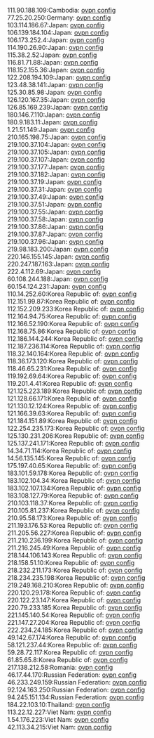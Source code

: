 111.90.188.109:Cambodia: [ovpn config](vpn/111_90_188_109.ovpn)  
77.25.20.250:Germany: [ovpn config](vpn/77_25_20_250.ovpn)  
103.114.186.67:Japan: [ovpn config](vpn/103_114_186_67.ovpn)  
106.139.184.104:Japan: [ovpn config](vpn/106_139_184_104.ovpn)  
106.173.252.4:Japan: [ovpn config](vpn/106_173_252_4.ovpn)  
114.190.26.90:Japan: [ovpn config](vpn/114_190_26_90.ovpn)  
115.38.2.52:Japan: [ovpn config](vpn/115_38_2_52.ovpn)  
116.81.71.88:Japan: [ovpn config](vpn/116_81_71_88.ovpn)  
118.152.155.36:Japan: [ovpn config](vpn/118_152_155_36.ovpn)  
122.208.194.109:Japan: [ovpn config](vpn/122_208_194_109.ovpn)  
123.48.38.141:Japan: [ovpn config](vpn/123_48_38_141.ovpn)  
125.30.85.98:Japan: [ovpn config](vpn/125_30_85_98.ovpn)  
126.120.167.35:Japan: [ovpn config](vpn/126_120_167_35.ovpn)  
126.85.169.239:Japan: [ovpn config](vpn/126_85_169_239.ovpn)  
180.146.7.110:Japan: [ovpn config](vpn/180_146_7_110.ovpn)  
180.9.183.11:Japan: [ovpn config](vpn/180_9_183_11.ovpn)  
1.21.51.149:Japan: [ovpn config](vpn/1_21_51_149.ovpn)  
210.165.198.75:Japan: [ovpn config](vpn/210_165_198_75.ovpn)  
219.100.37.104:Japan: [ovpn config](vpn/219_100_37_104.ovpn)  
219.100.37.105:Japan: [ovpn config](vpn/219_100_37_105.ovpn)  
219.100.37.107:Japan: [ovpn config](vpn/219_100_37_107.ovpn)  
219.100.37.177:Japan: [ovpn config](vpn/219_100_37_177.ovpn)  
219.100.37.182:Japan: [ovpn config](vpn/219_100_37_182.ovpn)  
219.100.37.19:Japan: [ovpn config](vpn/219_100_37_19.ovpn)  
219.100.37.31:Japan: [ovpn config](vpn/219_100_37_31.ovpn)  
219.100.37.49:Japan: [ovpn config](vpn/219_100_37_49.ovpn)  
219.100.37.51:Japan: [ovpn config](vpn/219_100_37_51.ovpn)  
219.100.37.55:Japan: [ovpn config](vpn/219_100_37_55.ovpn)  
219.100.37.58:Japan: [ovpn config](vpn/219_100_37_58.ovpn)  
219.100.37.86:Japan: [ovpn config](vpn/219_100_37_86.ovpn)  
219.100.37.87:Japan: [ovpn config](vpn/219_100_37_87.ovpn)  
219.100.37.96:Japan: [ovpn config](vpn/219_100_37_96.ovpn)  
219.98.183.200:Japan: [ovpn config](vpn/219_98_183_200.ovpn)  
220.146.155.145:Japan: [ovpn config](vpn/220_146_155_145.ovpn)  
220.247.187.163:Japan: [ovpn config](vpn/220_247_187_163.ovpn)  
222.4.112.69:Japan: [ovpn config](vpn/222_4_112_69.ovpn)  
60.108.244.188:Japan: [ovpn config](vpn/60_108_244_188.ovpn)  
60.154.124.231:Japan: [ovpn config](vpn/60_154_124_231.ovpn)  
110.14.252.60:Korea Republic of: [ovpn config](vpn/110_14_252_60.ovpn)  
112.151.99.87:Korea Republic of: [ovpn config](vpn/112_151_99_87.ovpn)  
112.152.209.233:Korea Republic of: [ovpn config](vpn/112_152_209_233.ovpn)  
112.164.94.75:Korea Republic of: [ovpn config](vpn/112_164_94_75.ovpn)  
112.166.52.190:Korea Republic of: [ovpn config](vpn/112_166_52_190.ovpn)  
112.168.75.86:Korea Republic of: [ovpn config](vpn/112_168_75_86.ovpn)  
112.186.144.244:Korea Republic of: [ovpn config](vpn/112_186_144_244.ovpn)  
112.187.236.114:Korea Republic of: [ovpn config](vpn/112_187_236_114.ovpn)  
118.32.140.164:Korea Republic of: [ovpn config](vpn/118_32_140_164.ovpn)  
118.36.173.120:Korea Republic of: [ovpn config](vpn/118_36_173_120.ovpn)  
118.46.65.231:Korea Republic of: [ovpn config](vpn/118_46_65_231.ovpn)  
119.192.69.64:Korea Republic of: [ovpn config](vpn/119_192_69_64.ovpn)  
119.201.4.41:Korea Republic of: [ovpn config](vpn/119_201_4_41.ovpn)  
121.125.223.189:Korea Republic of: [ovpn config](vpn/121_125_223_189.ovpn)  
121.128.66.171:Korea Republic of: [ovpn config](vpn/121_128_66_171.ovpn)  
121.130.12.124:Korea Republic of: [ovpn config](vpn/121_130_12_124.ovpn)  
121.166.39.63:Korea Republic of: [ovpn config](vpn/121_166_39_63.ovpn)  
121.184.151.89:Korea Republic of: [ovpn config](vpn/121_184_151_89.ovpn)  
122.254.235.173:Korea Republic of: [ovpn config](vpn/122_254_235_173.ovpn)  
125.130.231.206:Korea Republic of: [ovpn config](vpn/125_130_231_206.ovpn)  
125.137.241.171:Korea Republic of: [ovpn config](vpn/125_137_241_171.ovpn)  
14.34.71.114:Korea Republic of: [ovpn config](vpn/14_34_71_114.ovpn)  
14.56.135.145:Korea Republic of: [ovpn config](vpn/14_56_135_145.ovpn)  
175.197.40.65:Korea Republic of: [ovpn config](vpn/175_197_40_65.ovpn)  
183.101.59.178:Korea Republic of: [ovpn config](vpn/183_101_59_178.ovpn)  
183.102.104.34:Korea Republic of: [ovpn config](vpn/183_102_104_34.ovpn)  
183.102.107.134:Korea Republic of: [ovpn config](vpn/183_102_107_134.ovpn)  
183.108.127.79:Korea Republic of: [ovpn config](vpn/183_108_127_79.ovpn)  
210.103.118.37:Korea Republic of: [ovpn config](vpn/210_103_118_37.ovpn)  
210.105.81.237:Korea Republic of: [ovpn config](vpn/210_105_81_237.ovpn)  
210.95.58.173:Korea Republic of: [ovpn config](vpn/210_95_58_173.ovpn)  
211.193.176.53:Korea Republic of: [ovpn config](vpn/211_193_176_53.ovpn)  
211.205.56.227:Korea Republic of: [ovpn config](vpn/211_205_56_227.ovpn)  
211.210.236.199:Korea Republic of: [ovpn config](vpn/211_210_236_199.ovpn)  
211.216.245.49:Korea Republic of: [ovpn config](vpn/211_216_245_49.ovpn)  
218.144.106.143:Korea Republic of: [ovpn config](vpn/218_144_106_143.ovpn)  
218.158.51.10:Korea Republic of: [ovpn config](vpn/218_158_51_10.ovpn)  
218.232.211.173:Korea Republic of: [ovpn config](vpn/218_232_211_173.ovpn)  
218.234.235.198:Korea Republic of: [ovpn config](vpn/218_234_235_198.ovpn)  
219.249.168.210:Korea Republic of: [ovpn config](vpn/219_249_168_210.ovpn)  
220.120.29.178:Korea Republic of: [ovpn config](vpn/220_120_29_178.ovpn)  
220.122.23.147:Korea Republic of: [ovpn config](vpn/220_122_23_147.ovpn)  
220.79.233.185:Korea Republic of: [ovpn config](vpn/220_79_233_185.ovpn)  
221.145.140.54:Korea Republic of: [ovpn config](vpn/221_145_140_54.ovpn)  
221.147.27.204:Korea Republic of: [ovpn config](vpn/221_147_27_204.ovpn)  
222.234.24.185:Korea Republic of: [ovpn config](vpn/222_234_24_185.ovpn)  
49.142.67.174:Korea Republic of: [ovpn config](vpn/49_142_67_174.ovpn)  
58.121.237.44:Korea Republic of: [ovpn config](vpn/58_121_237_44.ovpn)  
59.28.72.117:Korea Republic of: [ovpn config](vpn/59_28_72_117.ovpn)  
61.85.65.8:Korea Republic of: [ovpn config](vpn/61_85_65_8.ovpn)  
217.138.212.58:Romania: [ovpn config](vpn/217_138_212_58.ovpn)  
46.17.44.170:Russian Federation: [ovpn config](vpn/46_17_44_170.ovpn)  
46.233.249.159:Russian Federation: [ovpn config](vpn/46_233_249_159.ovpn)  
92.124.163.250:Russian Federation: [ovpn config](vpn/92_124_163_250.ovpn)  
94.245.151.134:Russian Federation: [ovpn config](vpn/94_245_151_134.ovpn)  
184.22.103.10:Thailand: [ovpn config](vpn/184_22_103_10.ovpn)  
113.22.12.227:Viet Nam: [ovpn config](vpn/113_22_12_227.ovpn)  
1.54.176.223:Viet Nam: [ovpn config](vpn/1_54_176_223.ovpn)  
42.113.34.215:Viet Nam: [ovpn config](vpn/42_113_34_215.ovpn)  
